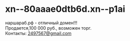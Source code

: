 # xn--80aaae0dtb6d.xn--p1ai
наршараб.рф - отличный домен!!!   
Продается,100 000 руб., возможен торг.  
Контакты: 2497567@gmail.com


